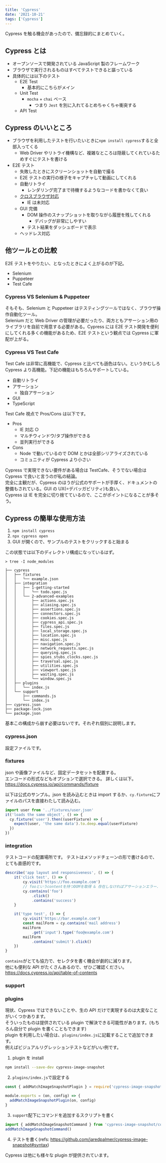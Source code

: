```yaml
---
title: 'Cypress'
date: '2021-10-21'
tags: ['Cypress']
---
```


Cypress を触る機会があったので、備忘録的にまとめていく。

## Cypress とは

- オープンソースで開発されている JavaScript 製のフレームワーク
- ブラウザで実行されるものはすべてテストできると謳っている
- 具体的には以下のテスト
  - E2E Test
    - 基本的にこちらがメイン
  - Unit Test
    - `mocha` + `chai` ベース
      - つまり `Jest` を別に入れてるとめちゃくちゃ衝突する
  - API Test

## Cypress のいいところ

- ブラウザを利用したテストを行いたいときに`npm install cypress`すると全部入ってくる
  - Web Driver やリトライ機構など、複雑なところは隠蔽してくれているためすぐにテストを書ける
- E2E テスト
  - 失敗したときにスクリーンショットを自動で撮る
  - E2E テストの実行の様子をキャプチャして動画にしてくれる
  - 自動リトライ
    - レンダリング完了まで待機するようなコードを書かなくて良い
  - [クロスブラウザ対応](https://docs.cypress.io/guides/guides/launching-browsers#Browsers)
    - IE は未対応
  - GUI 完備
    - DOM 操作のスナップショットを取りながら履歴を残してくれる
      - デバッグが非常にしやすい
    - テスト結果をダッシュボードで表示
  - ヘッドレス対応

## 他ツールとの比較

E2E テストをやりたい、となったときによく上がるのが下記。

- Selenium
- Puppeteer
- Test Cafe

### Cypress VS Selenium & Puppeteer

そもそも、Selenium と Puppeteer はテスティングツールではなく、ブラウザ操作自動化ツール。  
Selenium だと Web Driver の管理が必要だったり、両方ともアサーション用のライブラリを自前で用意する必要がある。Cypress には E2E テスト開発を便利にしてくれる多くの機能があるため、E2E テストという観点では Cypress に軍配が上がる。

### Cypress VS Test Cafe

Test Cafe は非常に高機能で、Cypress と比べても遜色はない。というかむしろ Cypress より高機能。下記の機能はもちろんサポートしている。

- 自動リトライ
- アサーション
  - 独自アサーション
- GUI
- TypeScript

Test Cafe 視点で Pros/Cons は以下です。

- Pros
  - IE 対応 ○
  - マルチウィンドウ/タブ操作ができる
  - 並列実行ができる
- Cons
  - Node で動いているので DOM とかは全部シリアライズされている
  - コミュニティが Cypress より小さい

Cypress で実現できない要件がある場合は TestCafe、そうでない場合は Cypress で良いと言うのが私の結論。  
完全に主観だが、Cypress のほうが公式のサポートが手厚く、ドキュメントの整備もされている。GUI の UX(=デバッガビリティ)も良い。  
Cypress は IE を完全に切り捨てているので、ここがポイントになることが多そう。

## Cypress の簡単な使用方法

1. `npm install cypress`
2. `npx cypress open`
3. GUI が開くので、サンプルのテストをクリックすると始まる

この状態では以下のディレクトリ構成になっているはず。

```shell
> tree -I node_modules

├── cypress
│   ├── fixtures
│   │   └── example.json
│   ├── integration
│   │   ├── 1-getting-started
│   │   │   └── todo.spec.js
│   │   └── 2-advanced-examples
│   │       ├── actions.spec.js
│   │       ├── aliasing.spec.js
│   │       ├── assertions.spec.js
│   │       ├── connectors.spec.js
│   │       ├── cookies.spec.js
│   │       ├── cypress_api.spec.js
│   │       ├── files.spec.js
│   │       ├── local_storage.spec.js
│   │       ├── location.spec.js
│   │       ├── misc.spec.js
│   │       ├── navigation.spec.js
│   │       ├── network_requests.spec.js
│   │       ├── querying.spec.js
│   │       ├── spies_stubs_clocks.spec.js
│   │       ├── traversal.spec.js
│   │       ├── utilities.spec.js
│   │       ├── viewport.spec.js
│   │       ├── waiting.spec.js
│   │       └── window.spec.js
│   ├── plugins
│   │   └── index.js
│   └── support
│       ├── commands.js
│       └── index.js
├── cypress.json
├── package-lock.json
└── package.json
```

基本この構成から崩す必要はないです。それぞれ個別に説明します。

### cypress.json

設定ファイルです。

### fixtures

json や画像ファイルなど、固定データセットを配置する。  
エンコードの形式などもオプションで選択できる。
詳しくは以下。
https://docs.cypress.io/api/commands/fixture

以下は公式のサンプル。json を読み込むときは import するか、`cy.fixture`にファイルのパスを直接わたして読み込む。

```js
import user from '../fixtures/user.json'
it('loads the same object', () => {
  cy.fixture('user').then((userFixture) => {
    expect(user, 'the same data').to.deep.equal(userFixture)
  })
})
```

### integration

テストコードの配置場所です。
テストはメソッドチェーンの形で書けるので、とても直感的です。

```js
describe('app layout and responsiveness', () => {
    it('click test', () => {
        cy.visit('https://foo.example.com')
        // fooというcontentを持つDOMを取得 & 存在しなければアサーションエラー. セレクタも指定可能.
        cy.contains('foo')
            .click()
            .contains('success')
    }

    it('type test', () => {
        cy.visit('https://bar.example.com')
        const mailForm = cy.contains('mail address')
        mailForm
            .get('input').type('foo@example.com')
        mailForm
            .contains('submit').click()
    })
}
```

`contains`がとても協力で、セレクタを書く機会が劇的に減ります。  
他にも便利な API がたくさんあるので、ぜひご確認ください。  
https://docs.cypress.io/api/table-of-contents

### support

### plugins

現状、Cypress ではできないことや、生の API だけで実現するのは大変なことがいくつかあります。  
そういったものは提供されている plugin で解決できる可能性があります。(もちろん自分で plugin を書くこともできます)  
plugin を利用したい場合は、`plugins/index.js`に記載することで追加できます。  
例えばビジュアルリグレッションテストなどがいい例です。

1. plugin を install

```sh
npm install --save-dev cypress-image-snapshot
```

2. `plugins/index.js`で設定する

```js
const { addMatchImageSnapshotPlugin } = require('cypress-image-snapshot/plugin')

module.exports = (on, config) => {
  addMatchImageSnapshotPlugin(on, config)
}
```

3. `support`配下にコマンドを追加するスクリプトを書く

```js
import { addMatchImageSnapshotCommand } from 'cypress-image-snapshot/command'
addMatchImageSnapshotCommand()
```

4. テストを書く(refs: https://github.com/jaredpalmer/cypress-image-snapshot#syntax)

Cypress は他にも様々な plugin が提供されています。
